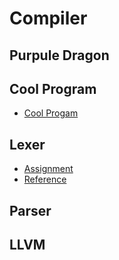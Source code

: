 # Compiler 

## Purpule Dragon

## Cool Program

* [Cool Progam](./cool)

## Lexer
 
* [Assignment](cs143/cool/assignments/PA2/cool.flex)
* [Reference](https://lagunita.stanford.edu/courses/Engineering/Compilers/Fall2014/courseware/0a40e5575adf4310a4046e8500760cfc/57fc1da4e20b42248207b7944134f6df/?activate_block_id=i4x%3A%2F%2FEngineering%2FCompilers%2Fsequential%2F57fc1da4e20b42248207b7944134f6df)

## Parser


## LLVM
